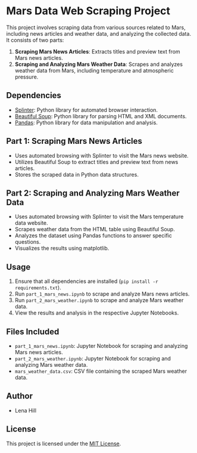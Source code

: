 # Mars Data Web Scraping Project

This project involves scraping data from various sources related to Mars, including news articles and weather data, and analyzing the collected data. It consists of two parts:

1. **Scraping Mars News Articles**: Extracts titles and preview text from Mars news articles.
2. **Scraping and Analyzing Mars Weather Data**: Scrapes and analyzes weather data from Mars, including temperature and atmospheric pressure.

## Dependencies

- [Splinter](https://splinter.readthedocs.io/en/latest/): Python library for automated browser interaction.
- [Beautiful Soup](https://www.crummy.com/software/BeautifulSoup/bs4/doc/): Python library for parsing HTML and XML documents.
- [Pandas](https://pandas.pydata.org/): Python library for data manipulation and analysis.

## Part 1: Scraping Mars News Articles

- Uses automated browsing with Splinter to visit the Mars news website.
- Utilizes Beautiful Soup to extract titles and preview text from news articles.
- Stores the scraped data in Python data structures.

## Part 2: Scraping and Analyzing Mars Weather Data

- Uses automated browsing with Splinter to visit the Mars temperature data website.
- Scrapes weather data from the HTML table using Beautiful Soup.
- Analyzes the dataset using Pandas functions to answer specific questions.
- Visualizes the results using matplotlib.

## Usage

1. Ensure that all dependencies are installed (`pip install -r requirements.txt`).
2. Run `part_1_mars_news.ipynb` to scrape and analyze Mars news articles.
3. Run `part_2_mars_weather.ipynb` to scrape and analyze Mars weather data.
4. View the results and analysis in the respective Jupyter Notebooks.

## Files Included

- `part_1_mars_news.ipynb`: Jupyter Notebook for scraping and analyzing Mars news articles.
- `part_2_mars_weather.ipynb`: Jupyter Notebook for scraping and analyzing Mars weather data.
- `mars_weather_data.csv`: CSV file containing the scraped Mars weather data.

## Author

- Lena Hill

## License

This project is licensed under the [MIT License](https://opensource.org/licenses/MIT).

    

    
